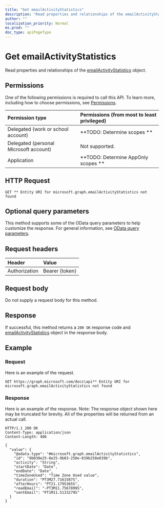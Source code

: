 ```yaml
---
title: "Get emailActivityStatistics"
description: "Read properties and relationships of the emailActivityStatistics object."
author: ""
localization_priority: Normal
ms.prod: ""
doc_type: apiPageType
---
```


# Get emailActivityStatistics

Read properties and relationships of the [emailActivityStatistics](../resources/emailactivitystatistics.md) object.

## Permissions
One of the following permissions is required to call this API. To learn more, including how to choose permissions, see [Permissions](/concepts/permissions-reference.md).

|Permission type|Permissions (from most to least privileged)|
|:---|:---|
|Delegated (work or school account)|**TODO: Determine scopes **|
|Delegated (personal Microsoft account)|Not supported.|
|Application|**TODO: Determine AppOnly scopes **|

## HTTP Request
<!-- {
  "blockType": "ignored"
}
-->
``` http
GET ** Entity URI for microsoft.graph.emailActivityStatistics not found
```

## Optional query parameters
This method supports some of the OData query parameters to help customize the response. For general information, see [OData query parameters](/graph/query-parameters).

## Request headers
|Header|Value|
|:---|:---|
|Authorization|Bearer {token}|

## Request body
Do not supply a request body for this method.

## Response
If successful, this method returns a `200 OK` response code and [emailActivityStatistics](../resources/emailactivitystatistics.md) object in the response body.

## Example

### Request
Here is an example of the request.
<!-- {
  "blockType": "request",
  "name": "get_emailactivitystatistics"
}
-->
``` http
GET https://graph.microsoft.com/docs\api** Entity URI for microsoft.graph.emailActivityStatistics not found
```

### Response
Here is an example of the response. Note: The response object shown here may be truncated for brevity. All of the properties will be returned from an actual call.
<!-- {
  "blockType": "response",
  "truncated": true,
  "@odata.type": "microsoft.graph.emailActivityStatistics"
}
-->
``` http
HTTP/1.1 200 OK
Content-Type: application/json
Content-Length: 406

{
  "value": {
    "@odata.type": "#microsoft.graph.emailActivityStatistics",
    "id": "9b030e25-0e25-9b03-250e-039b250e039b",
    "activity": "String",
    "startDate": "Date",
    "endDate": "Date",
    "timeZoneUsed": "Time Zone Used value",
    "duration": "PT3M27.7161587S",
    "afterHours": "PT21.1795365S",
    "readEmail": "-PT3M11.7567899S",
    "sentEmail": "PT1M11.5133279S"
  }
}
```

